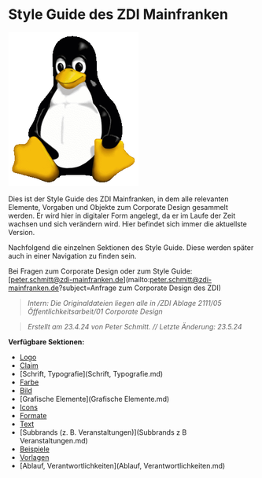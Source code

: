 # Style Guide des ZDI Mainfranken

![Tux, the Linux mascot](/images/tux.png)

Dies ist der Style Guide des ZDI Mainfranken, in dem alle relevanten Elemente, Vorgaben und Objekte zum Corporate Design gesammelt werden. Er wird hier in digitaler Form angelegt, da er im Laufe der Zeit wachsen und sich verändern wird. Hier befindet sich immer die aktuellste Version.

Nachfolgend die einzelnen Sektionen des Style Guide. Diese werden später auch in einer Navigation zu finden sein.

Bei Fragen zum Corporate Design oder zum Style Guide:
[peter.schmitt@zdi-mainfranken.de](mailto:peter.schmitt@zdi-mainfranken.de?subject=Anfrage zum Corporate Design des ZDI)

> *Intern: Die Originaldateien liegen alle in /ZDI Ablage 2111/05 Öffentlichkeitsarbeit/01 Corporate Design*

> *Erstellt am 23.4.24 von Peter Schmitt. // Letzte Änderung: 23.5.24*


**Verfügbare Sektionen:**

* [Logo](Logo.md)
* [Claim](Claim.md)
* [Schrift, Typografie](Schrift, Typografie.md)
* [Farbe](Farbe.md)
* [Bild](Bild.md)
* [Grafische Elemente](Grafische Elemente.md)
* [Icons](Icons.md)
* [Formate](Formate.md)
* [Text](Text.md)
* [Subbrands (z. B. Veranstaltungen)](Subbrands z B Veranstaltungen.md)
* [Beispiele](Beispiele.md)
* [Vorlagen](Vorlagen.md)
* [Ablauf, Verantwortlichkeiten](Ablauf, Verantwortlichkeiten.md)
